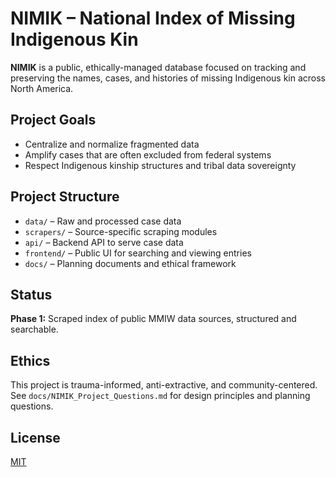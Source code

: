 # NIMIK – National Index of Missing Indigenous Kin

**NIMIK** is a public, ethically-managed database focused on tracking and preserving the names, cases, and histories of missing Indigenous kin across North America.

## Project Goals

- Centralize and normalize fragmented data
- Amplify cases that are often excluded from federal systems
- Respect Indigenous kinship structures and tribal data sovereignty

## Project Structure

- `data/` – Raw and processed case data
- `scrapers/` – Source-specific scraping modules
- `api/` – Backend API to serve case data
- `frontend/` – Public UI for searching and viewing entries
- `docs/` – Planning documents and ethical framework

## Status

**Phase 1:** Scraped index of public MMIW data sources, structured and searchable.

## Ethics

This project is trauma-informed, anti-extractive, and community-centered. See `docs/NIMIK_Project_Questions.md` for design principles and planning questions.

## License

[MIT](./LICENSE)
